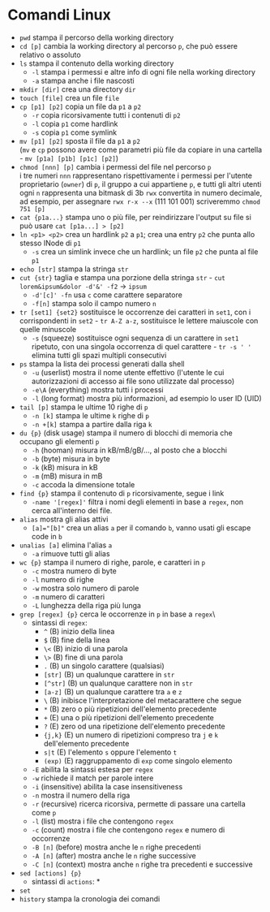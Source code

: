 # Comandi Linux
* `pwd` stampa il percorso della working directory
* `cd [p]` cambia la working directory al percorso `p`, che può essere relativo o assoluto 
* `ls` stampa il contenuto della working directory
  * `-l` stampa i permessi e altre info di ogni file nella working directory
  * `-a` stampa anche i file nascosti
* `mkdir [dir]` crea una directory `dir`
* `touch [file]` crea un file `file`
* `cp [p1] [p2]` copia un file da `p1` a `p2`
  * `-r` copia ricorsivamente tutti i contenuti di `p2`
  * `-l` copia `p1` come hardlink
  * `-s` copia `p1` come symlink
* `mv [p1] [p2]` sposta il file da `p1` a `p2`\
(`mv` e `cp` possono avere come parametri più file da copiare in una cartella - `mv [p1a] [p1b] [p1c] [p2]`)
* `chmod [nnn] [p]` cambia i permessi del file nel percorso `p`\
  i tre numeri `nnn` rappresentano rispettivamente i permessi per l'utente proprietario (`owner`) di `p`, il gruppo a cui appartiene `p`, e tutti gli altri utenti\
  ogni `n` rappresenta una bitmask di 3b `rwx` convertita in numero decimale, ad esempio, per assegnare `rwx r-x --x` (111 101 001) scriveremmo `chmod 751 [p]`
* `cat {p1a...}` stampa uno o più file, per reindirizzare l'output su file si può usare `cat [p1a...] > [p2]`
* `ln <p1> <p2>` crea un hardlink `p2` a `p1`; crea una entry `p2` che punta allo stesso INode di `p1`
  * `-s` crea un simlink invece che un hardlink; un file `p2` che punta al file `p1`
* `echo [str]` stampa la stringa `str`
* `cut {str}` taglia e stampa una porzione della stringa `str` - `cut lorem&ipsum&dolor -d'&' -f2` -> `ipsum`
  * `-d'[c]' -fn` usa `c` come carattere separatore
  * `-f[n]` stampa solo il campo numero `n`
* `tr [set1] {set2}` sostituisce le occorrenze dei caratteri in `set1`, con i corrispondenti in `set2` - `tr A-Z a-z`, sostituisce le lettere maiuscole con quelle minuscole
  * `-s` (squeeze) sostituisce ogni sequenza di un carattere in `set1` ripetuto, con una singola occorrenza di quel carattere - `tr -s ' '` elimina tutti gli spazi multipli consecutivi
* `ps` stampa la lista dei processi generati dalla shell
  * `-u` (userlist) mostra il nome utente effettivo (l'utente le cui autorizzazioni di accesso ai file sono utilizzate dal processo)
  * `-e\A` (everything) mostra tutti i processi
  * `-l` (long format) mostra più informazioni, ad esempio lo user ID (UID)
* `tail [p]` stampa le ultime 10 righe di `p`
  * `-n [k]` stampa le ultime `k` righe di `p`
  * `-n +[k]` stampa a partire dalla riga `k`
* `du {p}` (disk usage) stampa il numero di blocchi di memoria che occupano gli elementi `p`
  * `-h` (hooman) misura in kB/mB/gB/..., al posto che a blocchi
  * `-b` (byte) misura in byte
  * `-k` (kB) misura in kB
  * `-m` (mB) misura in mB
  * `-c` accoda la dimensione totale
* `find {p}` stampa il contenuto di `p` ricorsivamente, segue i link
  * `-name '[regex]'` filtra i nomi degli elementi in base a `regex`, non cerca all'interno dei file.
* `alias` mostra gli alias attivi
  * `[a]="[b]"`  crea un alias `a` per il comando `b`, vanno usati gli escape code in `b`
* `unalias [a]` elimina l'alias `a`
  * `-a` rimuove tutti gli alias
* `wc {p}` stampa il numero di righe, parole, e caratteri in `p`
  * `-c` mostra numero di byte
  * `-l` numero di righe
  * `-w` mostra solo numero di parole
  * `-m` numero di caratteri
  * `-L` lunghezza della riga più lunga
* `grep [regex] {p}` cerca le occorrenze in `p` in base a `regex`\
  * sintassi di `regex`:
    * `^` (B) inizio della linea
    * `$` (B) fine della linea
    * `\<` (B) inizio di una parola
    * `\>` (B) fine di una parola
    * `.` (B) un singolo carattere (qualsiasi)
    * `[str]` (B) un qualunque carattere in `str`
    * `[^str]` (B) un qualunque carattere non in `str`
    * `[a-z]` (B) un qualunque carattere tra `a` e `z`
    * `\` (B) inibisce l'interpretazione del metacarattere che segue
    * `*` (B) zero o più ripetizioni dell'elemento precedente
    * `+` (E) una o più ripetizioni dell'elemento precedente
    * `?` (E) zero od una ripetizione dell'elemento precedente
    * `{j,k}` (E) un numero di ripetizioni compreso tra `j` e `k` dell'elemento precedente
    * `s|t` (E) l'elemento `s` oppure l'elemento `t`
    * `(exp)` (E) raggruppamento di `exp` come singolo elemento
  * `-E` abilita la sintassi estesa per `regex`
  * `-w` richiede il match per parole intere
  * `-i` (insensitive) abilita la case insensitiveness
  * `-n` mostra il numero della riga
  * `-r` (recursive) ricerca ricorsiva, permette di passare una cartella come `p`
  * `-l` (list) mostra i file che contengono `regex`
  * `-c` (count) mostra i file che contengono `regex` e numero di occorrenze
  * `-B [n]` (before) mostra anche le `n` righe precedenti
  * `-A [n]` (after) mostra anche le `n` righe successive
  * `-C [n]` (context) mostra anche `n` righe tra precedenti e successive
* `sed [actions] {p}`
  * sintassi di `actions`:
    * 
* `set`
* `history` stampa la cronologia dei comandi
